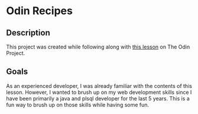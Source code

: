# Odin Recipes

## Description
This project was created while following along with [this lesson](https://www.theodinproject.com/lessons/foundations-recipes) on The Odin Project.

## Goals
As an experienced developer, I was already familiar with the contents of this lesson. However, I wanted to brush up on my web development skills since I have been primarily a java and plsql developer for the last 5 years. This is a fun way to brush up on those skills while having some fun.